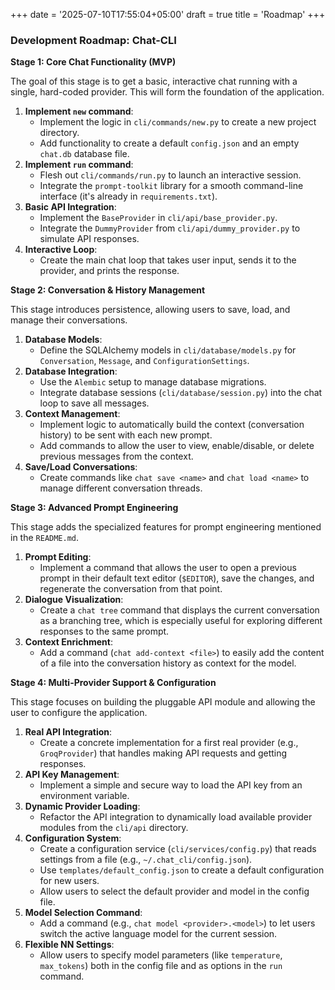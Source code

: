 +++
date = '2025-07-10T17:55:04+05:00'
draft = true
title = 'Roadmap'
+++

### Development Roadmap: Chat-CLI

**Stage 1: Core Chat Functionality (MVP)**

The goal of this stage is to get a basic, interactive chat running with a single, hard-coded provider. This will form the foundation of the application.

1.  **Implement `new` command**:
    *   Implement the logic in `cli/commands/new.py` to create a new project directory.
    *   Add functionality to create a default `config.json` and an empty `chat.db` database file.
2.  **Implement `run` command**:
    *   Flesh out `cli/commands/run.py` to launch an interactive session.
    *   Integrate the `prompt-toolkit` library for a smooth command-line interface (it's already in `requirements.txt`).
3.  **Basic API Integration**:
    *   Implement the `BaseProvider` in `cli/api/base_provider.py`.
    *   Integrate the `DummyProvider` from `cli/api/dummy_provider.py` to simulate API responses.
4.  **Interactive Loop**:
    *   Create the main chat loop that takes user input, sends it to the provider, and prints the response.

**Stage 2: Conversation & History Management**

This stage introduces persistence, allowing users to save, load, and manage their conversations.

1.  **Database Models**:
    *   Define the SQLAlchemy models in `cli/database/models.py` for `Conversation`, `Message`, and `ConfigurationSettings`.
2.  **Database Integration**:
    *   Use the `Alembic` setup to manage database migrations.
    *   Integrate database sessions (`cli/database/session.py`) into the chat loop to save all messages.
3.  **Context Management**:
    *   Implement logic to automatically build the context (conversation history) to be sent with each new prompt.
    *   Add commands to allow the user to view, enable/disable, or delete previous messages from the context.
4.  **Save/Load Conversations**:
    *   Create commands like `chat save <name>` and `chat load <name>` to manage different conversation threads.

**Stage 3: Advanced Prompt Engineering**

This stage adds the specialized features for prompt engineering mentioned in the `README.md`.

1.  **Prompt Editing**:
    *   Implement a command that allows the user to open a previous prompt in their default text editor (`$EDITOR`), save the changes, and regenerate the conversation from that point.
2.  **Dialogue Visualization**:
    *   Create a `chat tree` command that displays the current conversation as a branching tree, which is especially useful for exploring different responses to the same prompt.
3.  **Context Enrichment**:
    *   Add a command (`chat add-context <file>`) to easily add the content of a file into the conversation history as context for the model.

**Stage 4: Multi-Provider Support & Configuration**

This stage focuses on building the pluggable API module and allowing the user to configure the application.

1.  **Real API Integration**:
    *   Create a concrete implementation for a first real provider (e.g., `GroqProvider`) that handles making API requests and getting responses.
2.  **API Key Management**:
    *   Implement a simple and secure way to load the API key from an environment variable.
3.  **Dynamic Provider Loading**:
    *   Refactor the API integration to dynamically load available provider modules from the `cli/api` directory.
4.  **Configuration System**:
    *   Create a configuration service (`cli/services/config.py`) that reads settings from a file (e.g., `~/.chat_cli/config.json`).
    *   Use `templates/default_config.json` to create a default configuration for new users.
    *   Allow users to select the default provider and model in the config file.
5.  **Model Selection Command**:
    *   Add a command (e.g., `chat model <provider>.<model>`) to let users switch the active language model for the current session.
6.  **Flexible NN Settings**:
    *   Allow users to specify model parameters (like `temperature`, `max_tokens`) both in the config file and as options in the `run` command.
